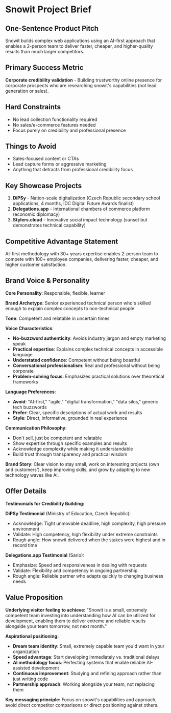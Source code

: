 # Snowit Project Brief

## One-Sentence Product Pitch

Snowit builds complex web applications using an AI-first approach that enables a 2-person team to deliver faster, cheaper, and higher-quality results than much larger competitors.

## Primary Success Metric

**Corporate credibility validation** - Building trustworthy online presence for corporate prospects who are researching snowit's capabilities (not lead generation or sales).

## Hard Constraints

- No lead collection functionality required
- No sales/e-commerce features needed
- Focus purely on credibility and professional presence

## Things to Avoid

- Sales-focused content or CTAs
- Lead capture forms or aggressive marketing
- Anything that detracts from professional credibility focus

## Key Showcase Projects

1. **DiPSy** - Nation-scale digitalization (Czech Republic secondary school applications, 4 months, IDC Digital Future Awards finalist)
2. **Delegations.app** - International chambers of commerce platform (economic diplomacy)
3. **Stylers.cloud** - Innovative social impact technology (sunset but demonstrates technical capability)

## Competitive Advantage Statement

AI-first methodology with 30+ years expertise enables 2-person team to compete with 100+ employee companies, delivering faster, cheaper, and higher customer satisfaction.

## Brand Voice & Personality

**Core Personality**: Responsible, flexible, learner

**Brand Archetype**: Senior experienced technical person who's skilled enough to explain complex concepts to non-technical people

**Tone**: Competent and relatable in uncertain times

**Voice Characteristics**:

- **No-buzzword authenticity**: Avoids industry jargon and empty marketing speak
- **Practical expertise**: Explains complex technical concepts in accessible language
- **Understated confidence**: Competent without being boastful
- **Conversational professionalism**: Real and professional without being corporate
- **Problem-solving focus**: Emphasizes practical solutions over theoretical frameworks

**Language Preferences**:

- **Avoid**: "AI-first," "agile," "digital transformation," "data silos," generic tech buzzwords
- **Prefer**: Clear, specific descriptions of actual work and results
- **Style**: Direct, informative, grounded in real experience

**Communication Philosophy**:

- Don't sell, just be competent and relatable
- Show expertise through specific examples and results
- Acknowledge complexity while making it understandable
- Build trust through transparency and practical wisdom

**Brand Story**:
Clear vision to stay small, work on interesting projects (own and customers'), keep improving skills, and grow by adapting to new technology waves like AI.

## Offer Details

**Testimonials for Credibility Building:**

**DiPSy Testimonial** (Ministry of Education, Czech Republic):

- Acknowledge: Tight unmovable deadline, high complexity, high pressure environment
- Validate: High competency, high flexibility under extreme constraints
- Rough angle: How snowit delivered when the stakes were highest and in record time

**Delegations.app Testimonial** (Sario):

- Emphasize: Speed and responsiveness in dealing with requests
- Validate: Flexibility and competency in ongoing partnership
- Rough angle: Reliable partner who adapts quickly to changing business needs

## Value Proposition

**Underlying visitor feeling to achieve:**
"Snowit is a small, extremely competent team investing into understanding how AI can be utilized for development, enabling them to deliver extreme and reliable results alongside your team tomorrow, not next month."

**Aspirational positioning:**

- **Dream team identity**: Small, extremely capable team you'd want in your organization
- **Speed advantage**: Start developing immediately vs. traditional delays
- **AI methodology focus**: Perfecting systems that enable reliable AI-assisted development
- **Continuous improvement**: Studying and refining approach rather than just writing code
- **Partnership approach**: Working alongside your team, not replacing them

**Key messaging principle:** Focus on snowit's capabilities and approach, avoid direct competitor comparisons or direct positioning against others.
